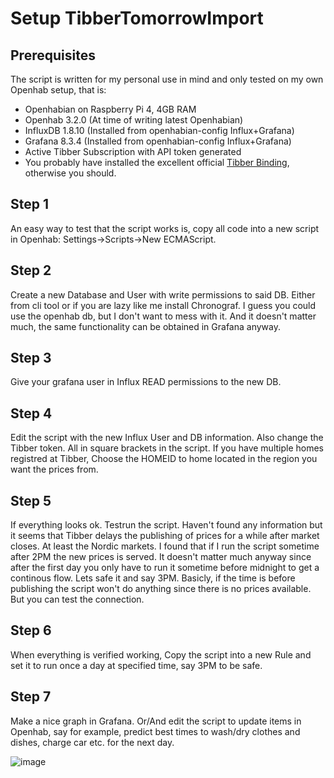 # Setup TibberTomorrowImport

## Prerequisites
The script is written for my personal use in mind and only tested on my own Openhab setup, that is:
- Openhabian on Raspberry Pi 4, 4GB RAM
- Openhab 3.2.0 (At time of writing latest Openhabian)
- InfluxDB 1.8.10 (Installed from openhabian-config Influx+Grafana)
- Grafana 8.3.4   (Installed from openhabian-config Influx+Grafana)
- Active Tibber Subscription with API token generated
- You probably have installed the excellent official [Tibber Binding](https://www.openhab.org/addons/bindings/tibber/), otherwise you should.

## Step 1
An easy way to test that the script works is, copy all code into a new script in Openhab: Settings->Scripts->New ECMAScript.

## Step 2
Create a new Database and User with write permissions to said DB. Either from cli tool or if you are lazy like me install Chronograf. 
I guess you could use the openhab db, but I don't want to mess with it. And it doesn't matter much, the same functionality can be obtained in Grafana anyway. 

## Step 3
Give your grafana user in Influx READ permissions to the new DB.

## Step 4
Edit the script with the new Influx User and DB information. Also change the Tibber token. All in square brackets in the script. 
If you have multiple homes registred at Tibber, Choose the HOMEID to home located in the region you want the prices from.

## Step 5
If everything looks ok. Testrun the script. 
Haven't found any information but it seems that Tibber delays the publishing of prices for a while after market closes. At least the Nordic markets.
I found that if I run the script sometime after 2PM the new prices is served. It doesn't matter much anyway since after the first day you only have to run it sometime before midnight to get a continous flow.
Lets safe it and say 3PM. Basicly, if the time is before publishing the script won't do anything since there is no prices available. But you can test the connection.

## Step 6
When everything is verified working, Copy the script into a new Rule and set it to run once a day at specified time, say 3PM to be safe.

## Step 7
Make a nice graph in Grafana. Or/And edit the script to update items in Openhab, say for example, predict best times to wash/dry clothes and dishes, charge car etc. for the next day.

![image](https://user-images.githubusercontent.com/9831898/150636666-7ad97e7a-7812-42d4-96c9-4510833aee08.png)
